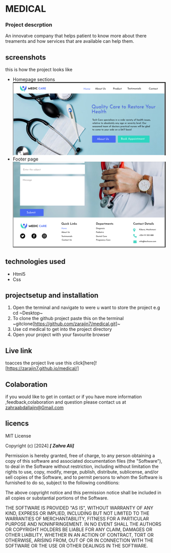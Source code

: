 # MEDICAL 

### Project descrption
An innovatve company that helps patient to know more about there treaments and how services that are available can help them.

## screenshots 
this is how the project looks like
- Homepage sections
![link](images/header.png)
- Footer page
  ![Alt text](images/footer.png)
## technologies used
* Html5
* Css
## projectsetup and installation
1. Open the terminal and navigate to were u want to store the project e.g cd ~Desktop~
2. To clone the github project paste this on the terminal ~gitclone[https://github.com/zarajin7/medical.git]~
3. Use cd medical to get into the project directory
4. Open your project with your favourite browser
## Live link
toacces the project live use this click[here]![https://zarajin7.github.io/medical/] 
## Colaboration 
if you would like to get in contact or if you have more information ,feedback,colaboration and question please contact us at zahraabdallajin@Gmail.com
## licencs
MIT License

Copyright (c) [2024] ***[ Zahra Ali]***

Permission is hereby granted, free of charge, to any person obtaining a copy
of this software and associated documentation files (the "Software"), to deal
in the Software without restriction, including without limitation the rights
to use, copy, modify, merge, publish, distribute, sublicense, and/or sell
copies of the Software, and to permit persons to whom the Software is
furnished to do so, subject to the following conditions:

The above copyright notice and this permission notice shall be included in all
copies or substantial portions of the Software.

THE SOFTWARE IS PROVIDED "AS IS", WITHOUT WARRANTY OF ANY KIND, EXPRESS OR
IMPLIED, INCLUDING BUT NOT LIMITED TO THE WARRANTIES OF MERCHANTABILITY,
FITNESS FOR A PARTICULAR PURPOSE AND NONINFRINGEMENT. IN NO EVENT SHALL THE
AUTHORS OR COPYRIGHT HOLDERS BE LIABLE FOR ANY CLAIM, DAMAGES OR OTHER
LIABILITY, WHETHER IN AN ACTION OF CONTRACT, TORT OR OTHERWISE, ARISING FROM,
OUT OF OR IN CONNECTION WITH THE SOFTWARE OR THE USE OR OTHER DEALINGS IN THE
SOFTWARE.
